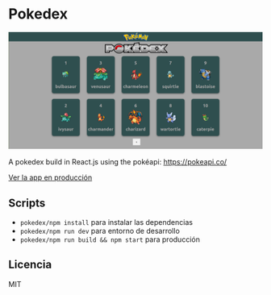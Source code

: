 # Pokedex

![Captura de Pokedex](.readme-static/captura.png)

A pokedex build in React.js using the pokéapi: https://pokeapi.co/ 

[Ver la app en producción](https://pokedex-sandy-pi.now.sh/) 

## Scripts

* `pokedex/npm install` para instalar las dependencias
* `pokedex/npm run dev` para entorno de desarrollo
* `pokedex/npm run build && npm start` para producción

## Licencia

MIT

